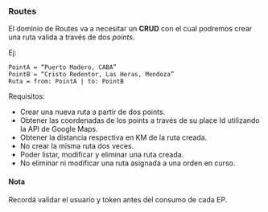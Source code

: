 ### Routes

El dominio de Routes va a necesitar un **CRUD** con el cual podremos crear una ruta valida a través de dos _points_.

Ej:
```
PointA = “Puerto Madero, CABA”
PointB = “Cristo Redentor, Las Heras, Mendoza”
Ruta = from: PointA | to: PointB
```

Requisitos:

- Crear una nueva ruta a partir de dos points.
- Obtener las coordenadas de los points a través de su place Id utilizando la API de Google Maps.
- Obtener la distancia respectiva en KM de la ruta creada.
- No crear la misma ruta dos veces.
- Poder listar, modificar y eliminar una ruta creada.
- No eliminar ni modificar una ruta asignada a una orden en curso.

#### Nota

Recordá validar el usuario y token antes del consumo de cada EP.